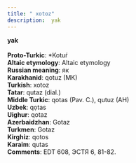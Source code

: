 ```yaml
---
title: " xotoz"
description:  yak
---
```

<strong> yak</strong><br><br>
<strong>Proto-Turkic</strong>:  *Kotuŕ<br>
<strong>Altaic etymology</strong>:  Altaic etymology<br>
<strong>Russian meaning</strong>:  як<br>
<strong>Karakhanid</strong>:  qotuz (MK)<br>
<strong>Turkish</strong>:  xotoz<br>
<strong>Tatar</strong>:  qutaz (dial.)<br>
<strong>Middle Turkic</strong>:  qotas (Pav. C.), qutuz (AH)<br>
<strong>Uzbek</strong>:  qọtas<br>
<strong>Uighur</strong>:  qotaz<br>
<strong>Azerbaidzhan</strong>:  Gotaz<br>
<strong>Turkmen</strong>:  Gotaz<br>
<strong>Kirghiz</strong>:  qotos<br>
<strong>Karaim</strong>:  qutas<br>
<strong>Comments</strong>:  EDT 608, ЭСТЯ 6, 81-82.<br>


